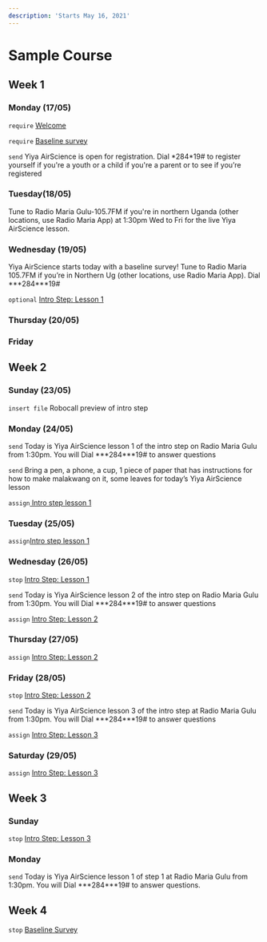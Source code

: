 ```yaml
---
description: 'Starts May 16, 2021'
---
```


# Sample Course

## Week 1

### Monday \(17/05\)

`require` [Welcome](welcome.md)

`require` [Baseline survey](baseline-survey.md)

`send` Yiya AirScience is open for registration. Dial \*284\*19\# to register yourself if you're a youth or a child if you're a parent or to see if you’re registered

### Tuesday\(18/05\)

Tune to Radio Maria Gulu-105.7FM if you're in northern Uganda \(other locations, use Radio Maria App\) at 1:30pm Wed to Fri for the live Yiya AirScience lesson.

### Wednesday \(19/05\)

Yiya AirScience starts today with a baseline survey! Tune to Radio Maria 105.7FM if you’re in Northern Ug \(other locations, use Radio Maria App\). Dial \***284\***19\#

`optional` [Intro Step: Lesson 1](intro-step/intro-step-lesson-1.md)

### Thursday \(20/05\)

### Friday



## Week 2

### Sunday \(23/05\)

`insert file` Robocall preview of intro step

### Monday \(24/05\)

`send` Today is Yiya AirScience lesson 1 of the intro step on Radio Maria Gulu from 1:30pm. You will Dial \***284\***19\# to answer questions

`send` Bring a pen, a phone, a cup, 1 piece of paper that has instructions for how to make malakwang on it, some leaves for today’s Yiya AirScience lesson

`assign`[ Intro step lesson 1](intro-step/intro-step-lesson-1.md)

### Tuesday \(25/05\)

`assign`[Intro step lesson 1](intro-step/intro-step-lesson-1.md)

### Wednesday \(26/05\)

`stop` [Intro Step: Lesson 1](intro-step/intro-step-lesson-1.md)

`send` Today is Yiya AirScience lesson 2 of the intro step on Radio Maria Gulu from 1:30pm. You will Dial \***284\***19\# to answer questions

`assign` [Intro Step: Lesson 2](intro-step/intro-step-lesson-2.md)

### Thursday \(27/05\)

`assign` [Intro Step: Lesson 2](intro-step/intro-step-lesson-2.md)

### Friday \(28/05\)

`stop` [Intro Step: Lesson 2](intro-step/intro-step-lesson-2.md)

`send` Today is Yiya AirScience lesson 3 of the intro step at Radio Maria Gulu from 1:30pm. You will Dial \***284\***19\# to answer questions

`assign` [Intro Step: Lesson 3](intro-step/intro-step-lesson-3.md)

### Saturday \(29/05\)

`assign` [Intro Step: Lesson 3](intro-step/intro-step-lesson-3.md)

## Week 3

### Sunday

`stop`  [Intro Step: Lesson 3](intro-step/intro-step-lesson-3.md)

### Monday 

`send` Today is Yiya AirScience lesson 1 of step 1 at Radio Maria Gulu from 1:30pm. You will Dial \***284\***19\# to answer questions.

## Week 4

`stop` [Baseline Survey](baseline-survey.md)





